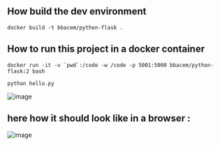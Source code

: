 
## How build the dev environment

```docker build -t bbacem/python-flask .   ```

## How to run this project in a docker container 

```docker run -it -v `pwd`:/code -w /code -p 5001:5000 bbacem/python-flask:2 bash```

``` python hello.py ```


![image](https://user-images.githubusercontent.com/934740/222394048-7dd841d2-187c-4674-90d7-64c8c3ebc401.png)

## here how it should look like in a browser : 

![image](https://user-images.githubusercontent.com/934740/222394452-41597620-1b57-4c5a-8446-68d5783b0659.png)
